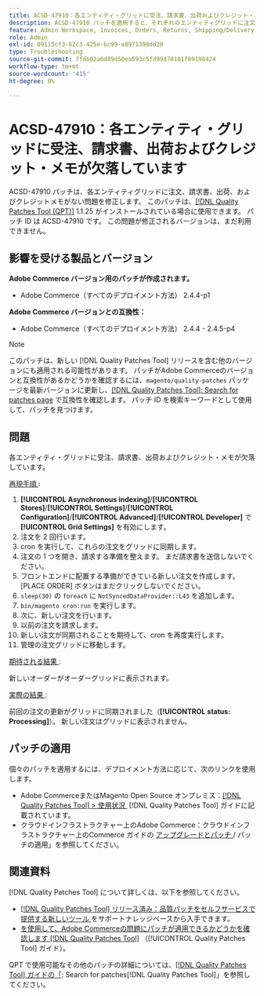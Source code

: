 ```yaml
---
title: ACSD-47910：各エンティティ・グリッドに受注、請求書、出荷およびクレジット・メモが欠落している
description: ACSD-47910 パッチを適用すると、それぞれのエンティティグリッドに注文、請求書、出荷、およびクレジットメモがないAdobe Commerceの問題を修正できます。
feature: Admin Workspace, Invoices, Orders, Returns, Shipping/Delivery
role: Admin
exl-id: 09115cf3-62c3-425e-bc99-e8971398dd20
type: Troubleshooting
source-git-commit: 7fdb02a6d89d50ea593c5fd99d78101f89198424
workflow-type: tm+mt
source-wordcount: '415'
ht-degree: 0%

---
```


# ACSD-47910：各エンティティ・グリッドに受注、請求書、出荷およびクレジット・メモが欠落しています

ACSD-47910 パッチは、各エンティティグリッドに注文、請求書、出荷、およびクレジットメモがない問題を修正します。 このパッチは、[[!DNL Quality Patches Tool (QPT)]](https://experienceleague.adobe.com/ja/docs/commerce-operations/tools/quality-patches-tool/quality-patches-tool-to-self-serve-quality-patches) 1.1.25 がインストールされている場合に使用できます。 パッチ ID は ACSD-47910 です。 この問題が修正されるバージョンは、まだ利用できません。

## 影響を受ける製品とバージョン

**Adobe Commerce バージョン用のパッチが作成されます。**
* Adobe Commerce（すべてのデプロイメント方法） 2.4.4-p1

**Adobe Commerce バージョンとの互換性：**
* Adobe Commerce（すべてのデプロイメント方法） 2.4.4 - 2.4.5-p4

>[!NOTE]
>
>このパッチは、新しい [!DNL Quality Patches Tool] リリースを含む他のバージョンにも適用される可能性があります。 パッチがAdobe Commerceのバージョンと互換性があるかどうかを確認するには、`magento/quality-patches` パッケージを最新バージョンに更新し、[[!DNL Quality Patches Tool]: Search for patches page](https://experienceleague.adobe.com/tools/commerce-quality-patches/index.html?lang=ja) で互換性を確認します。 パッチ ID を検索キーワードとして使用して、パッチを見つけます。

## 問題

各エンティティ・グリッドに受注、請求書、出荷およびクレジット・メモが欠落しています。

<u> 再現手順 </u>:

1. **[!UICONTROL Asynchronous indexing]**/**[!UICONTROL Stores]**/**[!UICONTROL Settings]**/**[!UICONTROL Configuration]**/**[!UICONTROL Advanced]**/**[!UICONTROL Developer]** で **[!UICONTROL Grid Settings]** を有効にします。
1. 注文を 2 回行います。
1. cron を実行して、これらの注文をグリッドに同期します。
1. 注文の 1 つを開き、請求する準備を整えます。 まだ請求書を送信しないでください。
1. フロントエンドに配置する準備ができている新しい注文を作成します。 [PLACE ORDER] ボタンはまだクリックしないでください。
1. `sleep(30)` の `foreach` に `NotSyncedDataProvider::L43` を追加します。
1. `bin/magento cron:run` を実行します。
1. 次に、新しい注文を行います。
1. 以前の注文を請求します。
1. 新しい注文が同期されることを期待して、cron を再度実行します。
1. 管理の注文グリッドに移動します。

<u> 期待される結果 </u>:

新しいオーダーがオーダーグリッドに表示されます。

<u> 実際の結果 </u>:

前回の注文の更新がグリッドに同期されました（**[!UICONTROL status: Processing]**）。 新しい注文はグリッドに表示されません。

## パッチの適用

個々のパッチを適用するには、デプロイメント方法に応じて、次のリンクを使用します。

* Adobe CommerceまたはMagento Open Source オンプレミス：[[!DNL Quality Patches Tool] > 使用状況 &#x200B;](/help/tools/quality-patches-tool/usage.md) [!DNL Quality Patches Tool] ガイドに記載されています。
* クラウドインフラストラクチャー上のAdobe Commerce：クラウドインフラストラクチャー上のCommerce ガイドの [&#x200B; アップグレードとパッチ &#x200B;](https://experienceleague.adobe.com/docs/commerce-cloud-service/user-guide/develop/upgrade/apply-patches.html?lang=ja)/ パッチの適用」を参照してください。

## 関連資料

[!DNL Quality Patches Tool] について詳しくは、以下を参照してください。

* [[!DNL Quality Patches Tool]  リリース済み：品質パッチをセルフサービスで提供する新しいツール &#x200B;](https://experienceleague.adobe.com/ja/docs/commerce-operations/tools/quality-patches-tool/quality-patches-tool-to-self-serve-quality-patches) をサポートナレッジベースから入手できます。
* [&#x200B; を使用して、Adobe Commerceの問題にパッチが適用できるかどうかを確認します  [!DNL Quality Patches Tool]](/help/tools/quality-patches-tool/patches-available-in-qpt/check-patch-for-magento-issue-with-magento-quality-patches.md) （[!UICONTROL Quality Patches Tool] ガイド）。


QPT で使用可能なその他のパッチの詳細については、[[!DNL Quality Patches Tool] ガイドの「](https://experienceleague.adobe.com/tools/commerce-quality-patches/index.html?lang=ja): Search for patches[!DNL Quality Patches Tool]」を参照してください。
